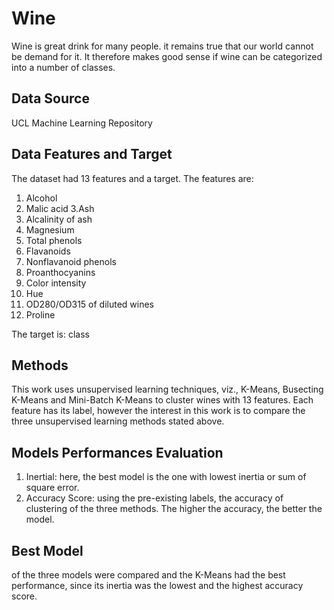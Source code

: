 # Wine
Wine is great drink for many people. it remains true that our world cannot be demand for it. It therefore makes good sense if wine can be categorized into a number of classes.

## Data Source
UCL Machine Learning Repository

## Data Features and Target
The dataset had 13 features and a target. The features are:
1. Alcohol
2. Malic acid
3.Ash
4. Alcalinity of ash
5. Magnesium
6. Total phenols
7. Flavanoids
8. Nonflavanoid phenols
9. Proanthocyanins
10. Color intensity
11. Hue
12. OD280/OD315 of diluted wines
13. Proline

The target is: class

## Methods
This work uses unsupervised learning techniques, viz., K-Means, Busecting K-Means and Mini-Batch K-Means to cluster wines with 13 features. Each feature has its label, however the interest in this work is to compare the three unsupervised learning methods stated above. 

## Models Performances Evaluation
1. Inertial: here, the best model is the one with lowest inertia or sum of square error.
2. Accuracy Score: using the pre-existing labels, the accuracy of clustering of the three methods. The higher the accuracy, the better the model.

## Best Model
of the three models were compared and the K-Means had the best performance, since its inertia was the lowest and the highest accuracy score.




